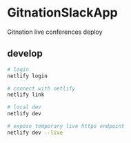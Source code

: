 # GitnationSlackApp
Gitnation live conferences deploy

## develop

```sh
# login
netlify login

# connect with netlify
netlify link

# local dev
netlify dev

# expose temporary live https endpoint
netlify dev --live
```
